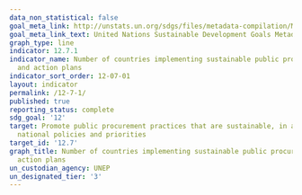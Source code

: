 ```yaml
---
data_non_statistical: false
goal_meta_link: http://unstats.un.org/sdgs/files/metadata-compilation/Metadata-Goal-12.pdf
goal_meta_link_text: United Nations Sustainable Development Goals Metadata (pdf 782kB)
graph_type: line
indicator: 12.7.1
indicator_name: Number of countries implementing sustainable public procurement policies
  and action plans
indicator_sort_order: 12-07-01
layout: indicator
permalink: /12-7-1/
published: true
reporting_status: complete
sdg_goal: '12'
target: Promote public procurement practices that are sustainable, in accordance with
  national policies and priorities
target_id: '12.7'
graph_title: Number of countries implementing sustainable public procurement policies and
  action plans
un_custodian_agency: UNEP
un_designated_tier: '3'
---
```

